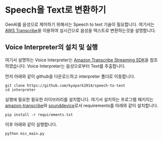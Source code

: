 # Speech을 Text로 변환하기

GenAI를 음성으로 제어하기 위해서는 Speech to text 기술이 필요합니다. 여기서는 [AWS Transcribe](https://aws.amazon.com/ko/transcribe/)을 이용하여 실시간으로 음성을 텍스트로 변환하는것을 설명합니다.

## Voice Interpreter의 설치 및 실행

여기서 설명하는 Voice Interpreter는 [Amazon Transcribe Streaming SDK](https://github.com/awslabs/amazon-transcribe-streaming-sdk)을 참조하였습니다. Voice Interpreter는 음성으로부터 Text를 추출합니다. 

먼저 아래와 같이 github을 다운로드하고 interpreter 폴더로 이동합니다. 

```text
git clone https://github.com/kyopark2014/speech-to-text
cd interpreter
```

실행에 필요한 필요한 라이브러리를 설치합니다. 여기서 설치하는 프로그램 패키지는 [amazon-transcribe](https://pypi.org/project/amazon-transcribe/)와 [sounddevice](https://pypi.org/project/sounddevice/)로서 requirements를 아래와 같이 설치합니다.

```text
pip install -r requirements.txt
```

이후 아래와 같이 실행합니다.

```text
python mic_main.py
```
